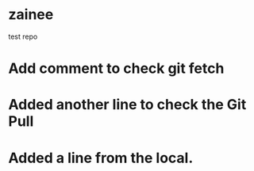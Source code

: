 # zainee
test repo
# Add comment to check git fetch

# Added another line to check the Git Pull

# Added a line from the local.
